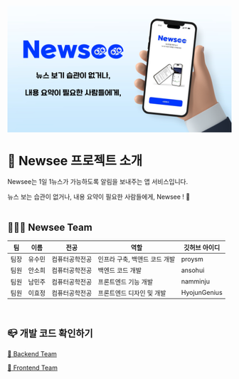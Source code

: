 <img src = "../title.png">
<br>

# 🍎 Newsee 프로젝트 소개

Newsee는 1일 1뉴스가 가능하도록 알림을 보내주는 앱 서비스입니다.

뉴스 보는 습관이 없거나, 내용 요약이 필요한 사람들에게, Newsee ! 👀
<br>
<br>

## 🏋🏻‍♀️ Newsee Team
| 팀 | 이름 | 전공 | 역할  | 깃허브 아이디 |
|----| ----- | ----- | -------- | ------- |
| 팀장 | 유수민 | 컴퓨터공학전공 | 인프라 구축, 백앤드 코드 개발  | proysm |
| 팀원 | 안소희 | 컴퓨터공학전공 | 백엔드 코드 개발  | ansohui |
| 팀원 | 남민주 | 컴퓨터공학전공 | 프론트엔드 기능 개발  | namminju |
| 팀원 | 이효정 | 컴퓨터공학전공 | 프론트엔드 디자인 및 개발  | HyojunGenius |

<br>

## 📪 개발 코드 확인하기
[🔗 Backend Team](https://proysm.notion.site/API-152b4ca715b080569c55debdad2cf031 "Backend Team")

[🔗 Frontend Team](https://proysm.notion.site/ERD-152b4ca715b0804e891ec456faff3d87 "Frontend Team")

<br>
